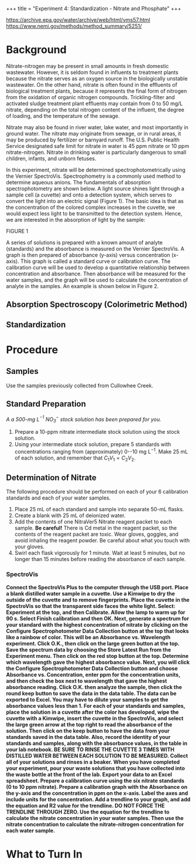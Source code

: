 +++
title = "Experiment 4: Standardization - Nitrate and Phosphate"
+++


https://archive.epa.gov/water/archive/web/html/vms57.html
https://www.nemi.gov/methods/method_summary/5251/

# Background

Nitrate-nitrogen may be present in small amounts in fresh domestic wastewater.  However, it is seldom found in influents to treatment plants because the nitrate serves as an oxygen source in the biologically unstable wastewater.  On the other hand, nitrate is often found in the effluents of biological treatment plants, because it represents the final form of nitrogen from the oxidation of organic nitrogen compounds.  Trickling-filter and activated sludge treatment plant effluents may contain from 0 to 50 mg/L nitrate, depending on the total nitrogen content of the influent, the degree of loading, and the temperature of the sewage.

Nitrate may also be found in river water, lake water, and most importantly in ground water.  The nitrate may originate from sewage, or in rural areas, it may be produced by fertilizer or barnyard runoff.  The U.S. Public Health Service designated safe limit for nitrate in water is 45 ppm nitrate or 10 ppm nitrate-nitrogen.  Nitrate in drinking water is particularly dangerous to small children, infants, and unborn fetuses.

In this experiment, nitrate will be determined spectrophotometrically using the Vernier SpectroVis.  Spectrophometry is a commonly used method to determine aqueous anions.  The fundamentals of absorption spectrophotometry are shown below.  A light source shines light through a sample cell (a cuvette) and onto a detection system, which serves to convert the light into an electric signal (Figure 1).  The basic idea is that as the concentration of the colored complex increases in the cuvette, we would expect less light to be transmitted to the detection system.  Hence, we are interested in the absorption of light by the sample:

FIGURE 1

A series of solutions is prepared with a known amount of analyte (standards) and the absorbance is measured on the Vernier SpectroVis.  A graph is then prepared of absorbance (y-axis) versus concentration (x-axis).  This graph is called a standard curve or calibration curve.  The calibration curve will be used to develop a quantitative relationship between concentration and absorbance.  Then absorbance will be measured for the water samples, and the graph will be used to calculate the concentration of analyte in the samples.  An example is shown below in Figure 2.

## Absorption Spectroscopy (Colorimetric Method)

## Standardization

# Procedure

## Samples

Use the samples previously collected from Cullowhee Creek.

## Standard Preparation

*A a 500-mg L$^{-1}$ NO$_3^-$ stock solution has been prepared for you.*

1. Prepare a 10-ppm nitrate intermediate stock solution using the stock solution.
2. Using your intermediate stock solution, prepare 5 standards with concentrations ranging from (approximately) 0--10 mg L$^{-1}$.  Make 25 mL of each solution, and remember that $C_1V_1 = C_2V_2$.

## Determination of Nitrate

The following procedure should be performed on each of your 6 calibration standards and each of your water samples.

1. Place 25 mL of each standard and sample into separate 50-mL flasks.
2. Create a blank with 25 mL of deionized water.
3. Add the contents of one NitraVer5 Nitrate reagent packet to each sample.  **Be careful!**  There is Cd metal in the reagent packet, so the contents of the reagent packet are toxic.  Wear gloves, goggles, and avoid inhaling the reagent powder.  Be careful about what you touch with your gloves.
4. Swirl each flask vigorously for 1 minute.
Wait at least 5 minutes, but no longer than 15 minutes before reading the absorbance of each sample.

### SpectroVis

**Connect the SpectroVis Plus to the computer through the USB port.  Place a blank distilled water sample in a cuvette.  Use a Kimwipe to dry the outside of the cuvette and to remove fingerprints.  Place the cuvette in the SpectroVis so that the transparent side faces the white light.  Select: Experiment at the top, and then Calibrate.  Allow the lamp to warm up for 90 s.  Select Finish calibration and then OK.  Next, generate a spectrum for your standard with the highest concentration of nitrate by clicking on the Configure Spectrophotometer Data Collection button at the top that looks like a rainbow of color.  This will be an Absorbance vs. Wavelength experiment.  Click O.K., then click on the large green button at the top.  Save the spectrum data by choosing the Store Latest Run from the Experiment menu.  Then click on the red stop button at the top.  Determine which wavelength gave the highest absorbance value.  Next, you will click the Configure Spectrophotometer Data Collection button and choose Absorbance vs. Concentration, enter ppm for the concentration units, and then check the box next to wavelength that gave the highest absorbance reading.   Click O.K. then analyze the sample, then  click the round keep button to save the data in the data table.  The data can be exported to Excel.  You may have to dilute your samples to get the absorbance values less than 1.
For each of your standards and samples, place the solution in a cuvette after the color has developed, wipe the cuvette with a Kimwipe, insert the cuvette in the SpectroVis, and select the large green arrow at the top right to read the absorbance of the solution.  Then click on the keep button to have the data from your standards saved in the data table.  Also, record the identity of your standards and samples, along with the absorbance values, in the table in your lab notebook.  BE SURE TO RINSE THE CUVETTE 3 TIMES WITH DISTILLED WATER BETWEEN EACH SOLUTION TO BE MEASURED.  Collect all of your solutions and rinses in a beaker.  When you have completed your experiment, pour your waste solutions that you have collected into the waste bottle at the front of the lab. Export your data to an Excel spreadsheet.  Prepare a calibration curve using the six nitrate standards (0 to 10 ppm nitrate).  Prepare a calibration graph with the Absorbance on the y-axis and the concentration in ppm on the x-axis.   Label the axes and include units for the concentration.  Add a trendline to your graph, and add the equation and R2 value for the trendline.  DO NOT FORCE THE TRENDLINE THROUGH ZERO.  Use the equation for the trendline to calculate the nitrate concentration in your water samples.  Then use the nitrate concentration to calculate the nitrate-nitrogen concentration for each water sample.**

# What to Turn In

